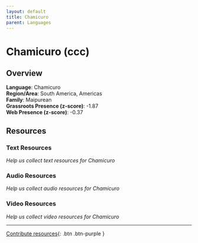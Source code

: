 ```yaml
---
layout: default
title: Chamicuro
parent: Languages
---
```


# Chamicuro (ccc)

## Overview

**Language**: Chamicuro  
**Region/Area**: South America, Americas  
**Family**: Maipurean  
**Grassroots Presence (z-score)**: -1.87  
**Web Presence (z-score)**: -0.37  

## Resources

### Text Resources
*Help us collect text resources for Chamicuro*

### Audio Resources
*Help us collect audio resources for Chamicuro*

### Video Resources
*Help us collect video resources for Chamicuro*

---

[Contribute resources](https://forms.office.com/e/1SfLJx3u1r){: .btn .btn-purple }
